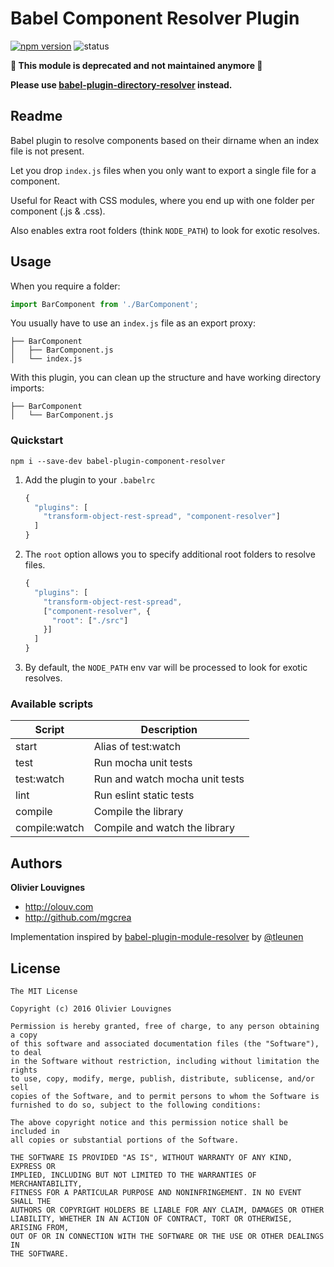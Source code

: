 # Babel Component Resolver Plugin

[![npm version](https://img.shields.io/npm/v/babel-plugin-component-resolver.svg)](https://www.npmjs.com/package/babel-plugin-component-resolver)
![status](https://img.shields.io/badge/status-deprecated-red.svg)

**🚧 This module is deprecated and not maintained anymore 🚧**

**Please use [babel-plugin-directory-resolver](https://github.com/mgcrea/babel-plugin-directory-resolver) instead.**

## Readme

Babel plugin to resolve components based on their dirname when an index file is not present.

Let you drop `index.js` files when you only want to export a single file for a component.

Useful for React with CSS modules, where you end up with one folder per component (.js & .css).

Also enables extra root folders (think `NODE_PATH`) to look for exotic resolves.

## Usage

When you require a folder:

```js
import BarComponent from './BarComponent';
```

You usually have to use an `index.js` file as an export proxy:

```
├── BarComponent
│   ├── BarComponent.js
│   └── index.js
```

With this plugin, you can clean up the structure and have working directory imports:

```
├── BarComponent
│   └── BarComponent.js
```

### Quickstart

```
npm i --save-dev babel-plugin-component-resolver
```

1. Add the plugin to your `.babelrc`

    ```js
    {
      "plugins": [
        "transform-object-rest-spread", "component-resolver"]
      ]
    }
    ```

1. The `root` option allows you to specify additional root folders to resolve files.

    ```js
    {
      "plugins": [
        "transform-object-rest-spread",
        ["component-resolver", {
          "root": ["./src"]
        }]
      ]
    }
    ```

1. By default, the `NODE_PATH` env var will be processed to look for exotic resolves.

### Available scripts

| **Script** | **Description** |
|----------|-------|
| start | Alias of test:watch |
| test | Run mocha unit tests |
| test:watch | Run and watch mocha unit tests |
| lint | Run eslint static tests |
| compile | Compile the library |
| compile:watch | Compile and watch the library |


## Authors

**Olivier Louvignes**

+ http://olouv.com
+ http://github.com/mgcrea

Implementation inspired by [babel-plugin-module-resolver](https://github.com/tleunen/babel-plugin-module-resolver) by [@tleunen](https://github.com/tleunen)

## License

```
The MIT License

Copyright (c) 2016 Olivier Louvignes

Permission is hereby granted, free of charge, to any person obtaining a copy
of this software and associated documentation files (the "Software"), to deal
in the Software without restriction, including without limitation the rights
to use, copy, modify, merge, publish, distribute, sublicense, and/or sell
copies of the Software, and to permit persons to whom the Software is
furnished to do so, subject to the following conditions:

The above copyright notice and this permission notice shall be included in
all copies or substantial portions of the Software.

THE SOFTWARE IS PROVIDED "AS IS", WITHOUT WARRANTY OF ANY KIND, EXPRESS OR
IMPLIED, INCLUDING BUT NOT LIMITED TO THE WARRANTIES OF MERCHANTABILITY,
FITNESS FOR A PARTICULAR PURPOSE AND NONINFRINGEMENT. IN NO EVENT SHALL THE
AUTHORS OR COPYRIGHT HOLDERS BE LIABLE FOR ANY CLAIM, DAMAGES OR OTHER
LIABILITY, WHETHER IN AN ACTION OF CONTRACT, TORT OR OTHERWISE, ARISING FROM,
OUT OF OR IN CONNECTION WITH THE SOFTWARE OR THE USE OR OTHER DEALINGS IN
THE SOFTWARE.
```
